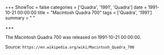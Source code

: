 +++
ShowToc = false
categories = ['Quadra', '1991', 'Quadra']
date = 1991-10-21 00:00:00
title = "Macintosh Quadra 700"
tags = ['Quadra', '1991']
summary = " "

+++

The Macintosh Quadra 700 was released on 1991-10-21 00:00:00.

Source: `https://en.wikipedia.org/wiki/Macintosh_Quadra_700`
